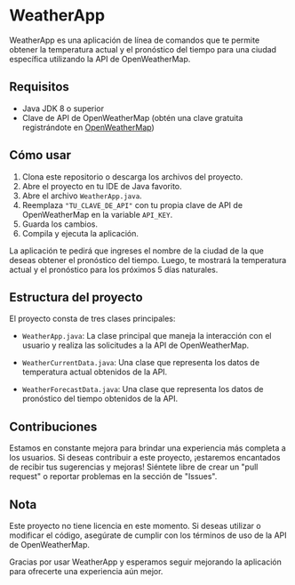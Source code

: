 # WeatherApp

WeatherApp es una aplicación de línea de comandos que te permite obtener la temperatura actual y el pronóstico del tiempo para una ciudad específica utilizando la API de OpenWeatherMap.

## Requisitos

- Java JDK 8 o superior
- Clave de API de OpenWeatherMap (obtén una clave gratuita registrándote en [OpenWeatherMap](https://openweathermap.org/))

## Cómo usar

1. Clona este repositorio o descarga los archivos del proyecto.
2. Abre el proyecto en tu IDE de Java favorito.
3. Abre el archivo `WeatherApp.java`.
4. Reemplaza `"TU_CLAVE_DE_API"` con tu propia clave de API de OpenWeatherMap en la variable `API_KEY`.
5. Guarda los cambios.
6. Compila y ejecuta la aplicación.

La aplicación te pedirá que ingreses el nombre de la ciudad de la que deseas obtener el pronóstico del tiempo. Luego, te mostrará la temperatura actual y el pronóstico para los próximos 5 días naturales.

## Estructura del proyecto

El proyecto consta de tres clases principales:

- `WeatherApp.java`: La clase principal que maneja la interacción con el usuario y realiza las solicitudes a la API de OpenWeatherMap.

- `WeatherCurrentData.java`: Una clase que representa los datos de temperatura actual obtenidos de la API.

- `WeatherForecastData.java`: Una clase que representa los datos de pronóstico del tiempo obtenidos de la API.

## Contribuciones

Estamos en constante mejora para brindar una experiencia más completa a los usuarios. Si deseas contribuir a este proyecto, ¡estaremos encantados de recibir tus sugerencias y mejoras! Siéntete libre de crear un "pull request" o reportar problemas en la sección de "Issues".

## Nota

Este proyecto no tiene licencia en este momento. Si deseas utilizar o modificar el código, asegúrate de cumplir con los términos de uso de la API de OpenWeatherMap.

Gracias por usar WeatherApp y esperamos seguir mejorando la aplicación para ofrecerte una experiencia aún mejor.
